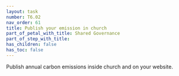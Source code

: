 ```yaml
---
layout: task
number: T6.02
nav_order: 61
title: Publish your emission in church
part_of_petal_with_title: Shared Governance
part_of_step_with_title: 
has_children: false
has_toc: false
---
```


Publish annual carbon emissions inside church and on your website.
